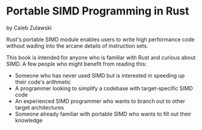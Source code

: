 # Portable SIMD Programming in Rust
by Caleb Zulawski

Rust's portable SIMD module enables users to write high performance code without wading into the arcane details of instruction sets.

This book is intended for anyone who is familiar with Rust and curious about SIMD.
A few people who might benefit from reading this:
* Someone who has never used SIMD but is interested in speeding up their code's arithmetic
* A programmer looking to simplify a codebase with target-specific SIMD code
* An experienced SIMD programmer who wants to branch out to other target architectures
* Someone already familiar with portable SIMD who wants to fill out their knowledge
